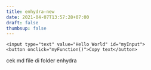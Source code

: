 ```yaml
---
title: enhydra-new
date: 2021-04-07T13:57:28+07:00
draft: false
thumbsup: false
---
```

`<input type="text" value="Hello World" id="myInput">`\
`<button onclick="myFunction()">Copy text</button>`

cek md file di folder enhydra